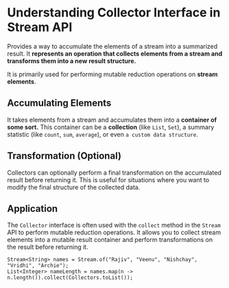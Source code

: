 # Understanding Collector Interface in Stream API

Provides a way to accumulate the elements of a stream into a summarized result. It **represents an operation that collects elements from a stream and transforms them into a new result structure.**

It is primarily used for performing mutable reduction operations on **stream elements**.

## Accumulating Elements

It takes elements from a stream and accumulates them into a **container of some sort.** This container can be a **collection** (like `List`, `Set`), a summary statistic (like `count`, `sum`, `average`), or even `a custom data structure`.

## Transformation (Optional)

Collectors can optionally perform a final transformation on the accumulated result before returning it. This is useful for situations where you want to modify the final structure of the collected data.

## Application

The `Collector` interface is often used with the `collect` method in the `Stream` API to perform mutable reduction operations. It allows you to collect stream elements into a mutable result container and perform transformations on the result before returning it.

```
Stream<String> names = Stream.of("Rajiv", "Veenu", "Nishchay", "Vridhi", "Archie");
List<Integer> nameLength = names.map(n -> n.length()).collect(Collectors.toList());
```
